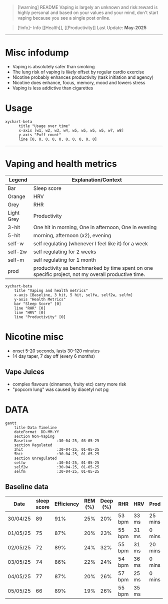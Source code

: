

> [!warning] README
> Vaping is largely an unknown and risk:reward is highly personal and based on your values and your mind, don't start vaping because you see a single post online.

> [!info]- Info
> [[Health]], [[Productivity]]
Last Update: **May-2025**

--- 
# Misc infodump
- Vaping is absolutely safer than smoking
- The lung risk of vaping is *likely* offset by regular cardio exercise
- Nicotine probably enhances productivity (task initiation and agency)
- Nicotine does enhance, focus, memory, mood and lowers stress
- Vaping is less addictive than cigarettes 

# Usage

```mermaid
xychart-beta
      title "Usage over time"
      x-axis [w1, w2, w3, w4, w5, w5, w5, w5, w7, w8]
      y-axis "Puff count"
      line [0, 0, 0, 0, 0, 0, 0, 0, 0, 0]
```
---
# Vaping and health metrics

| Legend     | Explanation/Context                                                                                |
| ---------- | -------------------------------------------------------------------------------------------------- |
| Bar        | Sleep score                                                                                        |
| Orange     | HRV                                                                                                |
| Grey       | RHR                                                                                                |
| Light Grey | Productivity                                                                                       |
| 3-hit      | One hit in morning, One in afternoon, One in evening                                               |
| 5-hit      | morning, afternoon (x2), evening                                                                   |
| self-w     | self regulating (whenever I feel like it) for a week                                               |
| self-2w    | self regulating for 2 weeks                                                                        |
| self-m     | self regulating for 1 month                                                                        |
| prod       | productivity as benchmarked by time spent on one specific project, not my overall productive time. |


```mermaid
xychart-beta
    title "Vaping and health metrics"
    x-axis [Baseline, 3 hit, 5 hit, selfw, self2w, selfm]
    y-axis "Health Metrics"
    bar "Sleep Score" [0]
    line "RHR" [0]
    line "HRV" [0]
    line "Productivity" [0]
```

# Nicotine misc
- onset 5-20 seconds, lasts 30-120 minutes
- 14 day taper, 7 day off (every 6 months)
## Vape Juices
- complex flavours (cinnamon, fruity etc) carry more risk
- "popcorn lung" was caused by diacetyl not pg

# DATA
```mermaid
gantt
    title Data Timeline
    dateFormat  DD-MM-YY
    section Non-Vaping
    Baseline           :30-04-25, 03-05-25
    section Regulated
    3hit               :30-04-25, 01-05-25
    5hit               :30-04-25, 01-05-25
    section Unregulated
    selfw              :30-04-25, 01-05-25
    self2w             :30-04-25, 01-05-25
    selfm              :30-04-25, 01-05-25
```
## Baseline data

| Date     | sleep score | Efficiency | REM (%) | Deep (%) | RHR    | HRV   | Prod    |
| -------- | ----------- | ---------- | ------- | -------- | ------ | ----- | ------- |
| 30/04/25 | 89          | 91%        | 25%     | 20%      | 53 bpm | 33 ms | 25 mins |
| 01/05/25 | 75          | 87%        | 20%     | 23%      | 55 bpm | 31 ms | 0 mins  |
| 02/05/25 | 72          | 89%        | 24%     | 32%      | 55 bpm | 31 ms | 20 mins |
| 03/05/25 | 74          | 86%        | 22%     | 24%      | 54 bpm | 36 ms | 0 mins  |
| 04/05/25 | 77          | 87%        | 20%     | 26%      | 57 bpm | 25 ms | 0 mins  |
| 05/05/25 | 66          | 89%        | 19%     | 26%      | 55 bpm | 35 ms |         |
